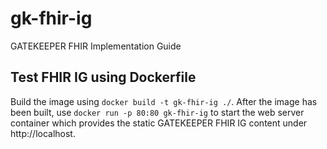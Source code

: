 # gk-fhir-ig
GATEKEEPER FHIR Implementation Guide

## Test FHIR IG using Dockerfile
Build the image using `docker build -t gk-fhir-ig ./`. After the image has been built,
use `docker run -p 80:80 gk-fhir-ig` to start the web server container which provides the
static GATEKEEPER FHIR IG content under http://localhost.

